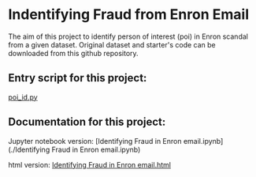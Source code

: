 # Indentifying Fraud from Enron Email

The aim of this project to identify person of interest (poi) in Enron scandal from a given dataset. Original dataset and starter's code can be downloaded from this github repository.


## Entry script for this project:

[poi_id.py](./poi_id.py)


## Documentation for this project:

Jupyter notebook version: [Identifying Fraud in Enron email.ipynb](./Identifying Fraud in Enron email.ipynb)

html version: [Identifying Fraud in Enron email.html](http://nbviewer.jupyter.org/github/kanhua/Enron-Email-Fraud/blob/master/Identifying%20Fraud%20in%20Enron%20email.ipynb)